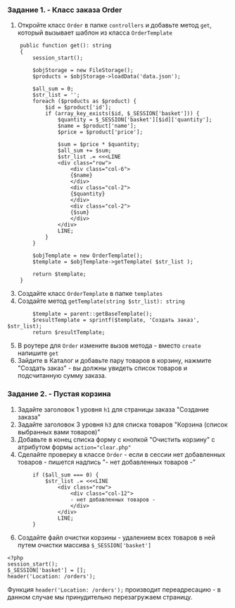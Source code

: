 ### Задание 1. - Класс заказа Order

1. Откройте класс `Order` в папке `controllers` и добавьте метод `get`, который вызывает шаблон из класса `OrderTemplate`
```
    public function get(): string
    {
        session_start();

        $objStorage = new FileStorage();
        $products = $objStorage->loadData('data.json');

        $all_sum = 0;
        $str_list = '';
        foreach ($products as $product) {
            $id = $product['id'];
            if (array_key_exists($id, $_SESSION['basket'])) {
                $quantity = $_SESSION['basket'][$id]['quantity'];
                $name = $product['name'];
                $price = $product['price'];

                $sum = $price * $quantity;
                $all_sum += $sum;
                $str_list .= <<<LINE
                <div class="row">
                    <div class="col-6">
                    {$name}
                    </div>
                    <div class="col-2">
                    {$quantity}
                    </div>
                    <div class="col-2">
                    {$sum}
                    </div>
                </div>
                LINE;
            }
        }

        $objTemplate = new OrderTemplate();
        $template = $objTemplate->getTemplate( $str_list );

        return $template;
    }
```
3. Создайте класс `OrderTemplate` в папке `templates`
4. Создайте метод `getTemplate(string $str_list): string`
```
        $template = parent::getBaseTemplate();
        $resultTemplate = sprintf($template, 'Создать заказ', $str_list);
        return $resultTemplate;
```
5. В роутере для `Order` измените вызов метода - вместо `create` напишите `get`
6. Зайдите в Каталог и добавьте пару товаров в корзину, нажмите "Создать заказ" - вы должны увидеть список товаров и подсчитанную сумму заказа.

### Задание 2. - Пустая корзина

1. Задайте заголовок 1 уровня `h1` для страницы заказа "Создание заказа"
2. Задайте заголовок 3 уровня `h3` для списка товаров "Корзина (список выбранных вами товаров)"
3. Добавьте в конец списка форму с кнопкой "Очистить корзину" с атрибутом формы `action="clear.php"`
4. Сделайте проверку в классе `Order` - если в сессии нет добавленных товаров - пишется надпись "- нет добавленных товаров -"
```
        if ($all_sum === 0) {
            $str_list .= <<<LINE
                <div class="row">
                    <div class="col-12">
                    - нет добавленных товаров -
                    </div>
                </div>
                LINE;
        } 
```
6. Создайте файл очистки корзины - удалением всех товаров в ней путем очистки массива `$_SESSION['basket']`
```
<?php 
session_start();
$_SESSION['basket'] = [];
header('Location: /orders');
```
Функция `header('Location: /orders');` производит переадресацию - в данном случае мы принудительно перезагружаем страницу.
